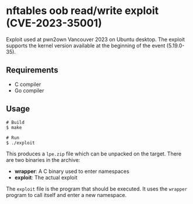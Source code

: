 # nftables oob read/write exploit (CVE-2023-35001)

Exploit used at pwn2own Vancouver 2023 on Ubuntu desktop. The exploit supports
the kernel version available at the beginning of the event (5.19.0-35).

## Requirements

* C compiler
* Go compiler

## Usage

```
# Build
$ make

# Run
$ ./exploit
```

This produces a `lpe.zip` file which can be unpacked on the target. There are
two binaries in the archive:

- **wrapper**: A C binary used to enter namespaces
- **exploit**: The actual exploit

The `exploit` file is the program that should be executed. It uses the `wrapper`
program to call itself and enter a new namespace.
